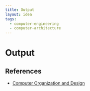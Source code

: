 ```yaml
---
title: Output
layout: idea
tags:
  - computer-engineering
  - computer-architecture
---
```


# Output

<!--
	Write three to five sentences in your own words
	Assume that the reader will have no context
	Include sources
	Link to other ideas
-->

## References

- [Computer Organization and Design](/reference/Computer-Organization-and-Design)
